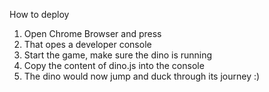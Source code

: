 How to deploy
1. Open Chrome Browser and press <F12>
2. That opes a developer console
3. Start the game, make sure the dino is running
4. Copy the content of dino.js into the console
5. The dino would now jump and duck through its journey :) 
